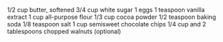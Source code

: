 1/2 cup butter, softened
3/4 cup white sugar
1 eggs
1 teaspoon vanilla extract
1 cup all-purpose flour
1/3 cup cocoa powder
1/2 teaspoon baking soda
1/8 teaspoon salt
1 cup semisweet chocolate chips
1/4 cup and 2 tablespoons chopped walnuts (optional)